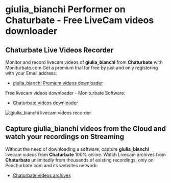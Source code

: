 # giulia_bianchi Performer on Chaturbate - Free LiveCam videos downloader

## Chaturbate Live Videos Recorder

Monitor and record livecam videos of **giulia_bianchi** from **Chaturbate** with Moniturbate.com
Get a premium trial for free by just and only registering with your Email address:
* [giulia_bianchi Premium videos downloader](https://moniturbate.com/request-demo-licence-key.html)

Free livecam videos downloader - Moniturbate Software:
* [Chaturbate videos downloader](https://moniturbate.com/moniturbate-download-software.html)

![giulia_bianchi livecam videos recorder](https://peachurnet.com/templates/moniturbate-software.png)


## Capture giulia_bianchi videos from the Cloud and watch your recordings on Streaming

Without the need of downloading a software, capture **giulia_bianchi** livecam videos from **Chaturbate** 100% online.
Watch Livecam archives from **Chaturbate** unlimitedly from thousands of existing recordings, only on Peachurbate.com and its websites network:
* [Chaturbate videos archives](https://peachurnet.com/)